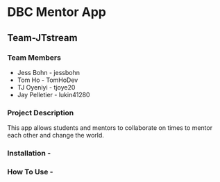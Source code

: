 # DBC Mentor App

## Team-JTstream

### Team Members

- Jess Bohn - jessbohn
- Tom Ho - TomHoDev
- TJ Oyeniyi - tjoye20
- Jay Pelletier - lukin41280

### Project Description

This app allows students and mentors to collaborate on times to mentor each other and change the world.  

### Installation -

### How To Use -



